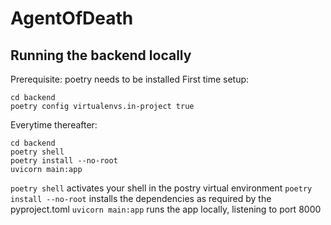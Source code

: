 # AgentOfDeath

## Running the backend locally
Prerequisite: poetry needs to be installed
First time setup:
```
cd backend
poetry config virtualenvs.in-project true
```
Everytime thereafter:
```
cd backend
poetry shell
poetry install --no-root
uvicorn main:app
```
`poetry shell` activates your shell in the postry virtual environment
`poetry install --no-root` installs the dependencies as required by the pyproject.toml
`uvicorn main:app` runs the app locally, listening to port 8000
